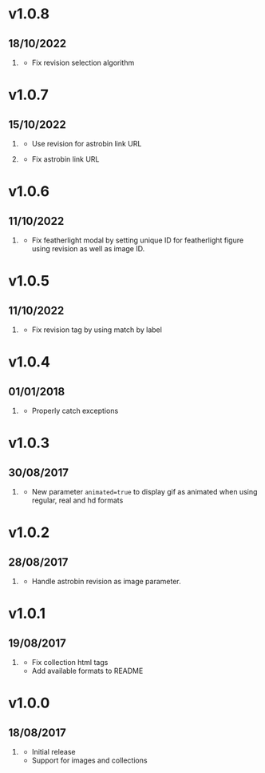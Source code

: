 # v1.0.8
## 18/10/2022

1. [](#bugfix)
    * Fix revision selection algorithm


# v1.0.7
## 15/10/2022

1. [](#new)
    * Use revision for astrobin link URL

2. [](#bugfix)
    * Fix astrobin link URL


# v1.0.6
## 11/10/2022

1. [](#bugfix)
    * Fix featherlight modal by setting unique ID for featherlight figure using revision as well as image ID.

# v1.0.5
## 11/10/2022

1. [](#bugfix)
    * Fix revision tag by using match by label

# v1.0.4
## 01/01/2018

1. [](#bugfix)
    * Properly catch exceptions

# v1.0.3
## 30/08/2017

1. [](#new)
    * New parameter `animated=true` to display gif as animated when using regular, real and hd formats

# v1.0.2
## 28/08/2017

1. [](#new)
    * Handle astrobin revision as image parameter.

# v1.0.1
## 19/08/2017

1. [](#new)
    * Fix collection html tags
    * Add available formats to README

# v1.0.0
## 18/08/2017

1. [](#new)
    * Initial release
    * Support for images and collections

